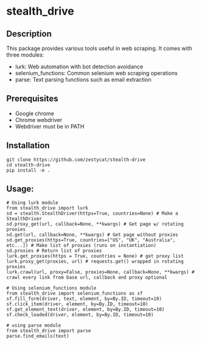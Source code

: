 # stealth_drive
## Description
This package provides various tools useful in web scraping. 
It comes with three modules: 
- lurk: Web automation with bot detection avoidance
- selenium_functions: Common selenium web scraping operations
- parse: Text parsing functions such as email extraction

## Prerequisites
- Google chrome
- Chrome webdriver
- Webdriver must be in PATH

## Installation
```
git clone https://github.com/zestycat/stealth-drive
cd stealth-drive
pip install -e .
```

## Usage:
```
# Using lurk module
from stealth_drive import lurk
sd = stealth.StealthDriver(https=True, countries=None) # Make a StealthDriver
sd.proxy_get(url, callback=None, **kwargs) # Get page w/ rotating proxies
sd.get(url, callback=None, **kwargs) # Get page without proxies
sd.get_proxies(https=True, countries=["US", "UK", "Australia", etc...]) # Make list of proxies (runs on instantiation)
sd.proxies # Return list of proxies
lurk.get_proxies(https = True, countries = None) # get proxy list
lurk.proxy_get(proxies, url) # requests.get() wrapped in rotating proxies
lurk.crawl(url, proxy=False, proxies=None, callback=None, **kwargs) # crawl every link from base url, callback and proxy optional

# Using selenium_functions module
from stealth_drive import selenium_functions as sf
sf.fill_form(driver, text, element, by=By.ID, timeout=10)
sf.click_item(driver, element, by=By.ID, timeout=10)
sf.get_element_text(driver, element, by=By.ID, timeout=10)
sf.check_loaded(driver, element, by=By.ID, timeout=10)

# using parse module
from stealth_drive import parse
parse.find_emails(text)
```
